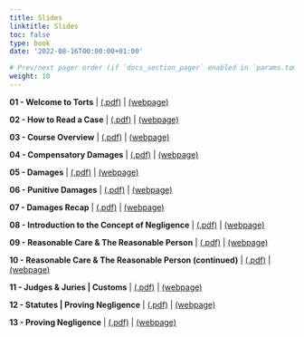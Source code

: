 ```yaml
---
title: Slides
linktitle: Slides
toc: false
type: book
date: '2022-08-16T00:00:00+01:00'

# Prev/next pager order (if `docs_section_pager` enabled in `params.toml`)
weight: 10
---
```

**01 - Welcome to Torts** | [(.pdf)](/../../torts-material/slides/01-welcome-to-torts.pdf) | [(webpage)](/../../torts-material/slides/01-welcome-to-torts)

**02 - How to Read a Case** | [(.pdf)](/../../torts-material/slides/02-how-to-read-a-case.pdf) | [(webpage)](/../../torts-material/slides/02-how-to-read-a-case)

**03 - Course Overview** | [(.pdf)](/../../torts-material/slides/03-course-overview.pdf) | [(webpage)](/../../torts-material/slides/03-course-overview)

**04 - Compensatory Damages** | [(.pdf)](/../../torts-material/slides/04-compensatory-damages.pdf) | [(webpage)](/../../torts-material/slides/04-compensatory-damages)

**05 - Damages** | [(.pdf)](/../../torts-material/slides/05-damages-2.pdf) | [(webpage)](/../../torts-material/slides/05-damages-2)

**06 - Punitive Damages** | [(.pdf)](/../../torts-material/slides/06-punitive-damages.pdf) | [(webpage)](/../../torts-material/slides/06-punitive-damages)

**07 - Damages Recap** | [(.pdf)](/../../torts-material/slides/07-damages-recap.pdf) | [(webpage)](/../../torts-material/slides/07-damages-recap)

**08 - Introduction to the Concept of Negligence** | [(.pdf)](/../../torts-material/slides/08-negligence-intro.pdf) | [(webpage)](/../../torts-material/slides/08-negligence-intro)

**09 - Reasonable Care & The Reasonable Person** | [(.pdf)](/../../torts-material/slides/09-reasonable-care.pdf) | [(webpage)](/../../torts-material/slides/09-reasonable-care)

**10 - Reasonable Care & The Reasonable Person (continued)** | [(.pdf)](/../../torts-material/slides/10-reasonable-person.pdf) | [(webpage)](/../../torts-material/slides/10-reasonable-person)

**11 - Judges & Juries | Customs** | [(.pdf)](/../../torts-material/slides/11-judge-jury.pdf) | [(webpage)](/../../torts-material/slides/11-judge-jury)

**12 - Statutes | Proving Negligence** | [(.pdf)](/../../torts-material/slides/12-statutes.pdf) | [(webpage)](/../../torts-material/slides/12-statutes)

**13 - Proving Negligence** | [(.pdf)](/../../torts-material/slides/13-proving-negligence.pdf) | [(webpage)](/../../torts-material/slides/13-proving-negligence)